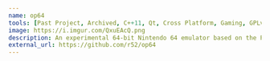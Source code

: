 ```yaml
---
name: op64
tools: [Past Project, Archived, C++11, Qt, Cross Platform, Gaming, GPLv2]
image: https://i.imgur.com/QxuEAcQ.png
description: An experimental 64-bit Nintendo 64 emulator based on the Project 64 and mupen64plus projects.
external_url: https://github.com/r52/op64
---
```

